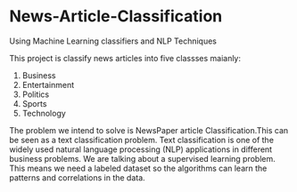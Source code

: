 # News-Article-Classification
Using Machine Learning classifiers and NLP Techniques

This project is classify news articles into five classses maianly:
1. Business
2. Entertainment
3. Politics
4. Sports
5. Technology

The problem we intend to solve is NewsPaper article Classification.This can be seen as a text classification problem. Text classification is one of the widely used natural language processing (NLP) applications in different business problems. We are talking about a supervised learning problem. This means we need a labeled dataset so the algorithms can learn the patterns and correlations in the data.

